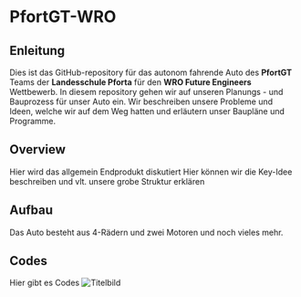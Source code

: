 # PfortGT-WRO

## Enleitung
Dies ist das GitHub-repository für das autonom fahrende Auto des **PfortGT** Teams der **Landesschule Pforta** für den **WRO Future Engineers** Wettbewerb.
In diesem repository gehen wir auf unseren Planungs - und Bauprozess für unser Auto ein. Wir beschreiben unsere Probleme und  Ideen, welche wir auf dem Weg hatten und erläutern unser Baupläne und Programme.

## Overview
Hier wird das allgemein Endprodukt diskutiert
Hier können wir die Key-Idee beschreiben und vlt. unsere grobe Struktur erklären
## Aufbau
Das Auto besteht aus 4-Rädern und zwei Motoren und noch vieles mehr. 
## Codes
Hier gibt es Codes
![Titelbild](https://github.com/SchroedingersBit/PfortGT-WRO/assets/93491768/4da14ece-0965-46c8-8422-13e2602e19ab)
